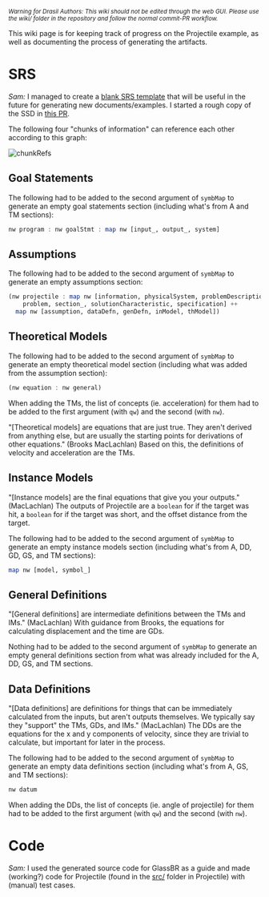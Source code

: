 <small><i>Warning for Drasil Authors: This wiki should not be edited through the web GUI. Please use the wiki/ folder in the repository and follow the normal commit-PR workflow.</i></small>

This wiki page is for keeping track of progress on the Projectile example, as well as documenting the process of generating the artifacts.

# SRS

_Sam:_ I managed to create a [blank SRS template](https://github.com/JacquesCarette/Drasil/blob/master/code/drasil-example/Drasil/Template/Body.hs) that will be useful in the future for generating new documents/examples. I started a rough copy of the SSD in [this PR](https://github.com/JacquesCarette/Drasil/pull/1405).

The following four "chunks of information" can reference each other according to this graph:

![chunkRefs](https://user-images.githubusercontent.com/35857611/58351831-e3b37200-7e37-11e9-88d2-64003f50f7c6.png)

## Goal Statements
The following had to be added to the second argument of `symbMap` to generate an empty goal statements section (including what's from A and TM sections):

```haskell
nw program : nw goalStmt : map nw [input_, output_, system] 
```

## Assumptions
The following had to be added to the second argument of `symbMap` to generate an empty assumptions section:
```haskell
(nw projectile : map nw [information, physicalSystem, problemDescription,
    problem, section_, solutionCharacteristic, specification] ++
  map nw [assumption, dataDefn, genDefn, inModel, thModel])
```

## Theoretical Models
The following had to be added to the second argument of `symbMap` to generate an empty theoretical model section (including what was added from the assumption section):
```haskell
(nw equation : nw general)
```
When adding the TMs, the list of concepts (ie. acceleration) for them had to be added to the first argument (with `qw`) and the second (with `nw`).

"[Theoretical models] are equations that are just true. They aren't derived from anything else, but are usually the starting points for derivations of other equations." (Brooks MacLachlan) Based on this, the definitions of velocity and acceleration are the TMs.

## Instance Models
"[Instance models] are the final equations that give you your outputs." (MacLachlan) The outputs of Projectile are a `boolean` for if the target was hit, a `boolean` for if the target was short, and the offset distance from the target.

The following had to be added to the second argument of `symbMap` to generate an empty instance models section (including what's from A, DD, GD, GS, and TM sections):

```haskell
map nw [model, symbol_]
```

## General Definitions
"[General definitions] are intermediate definitions between the TMs and IMs." (MacLachlan) With guidance from Brooks, the 
equations for calculating displacement and the time are GDs. 

Nothing had to be added to the second argument of `symbMap` to generate an empty general definitions section from what was already included for the A, DD, GS, and TM sections.

## Data Definitions
"[Data definitions] are definitions for things that can be immediately calculated from the inputs, but aren't outputs themselves. We typically say they "support" the TMs, GDs, and IMs." (MacLachlan) The DDs are the equations for the x and y components of velocity, since they are trivial to calculate, but important for later in the process.

The following had to be added to the second argument of `symbMap` to generate an empty data definitions section (including what's from A, GS, and TM sections):

```haskell
nw datum
```

When adding the DDs, the list of concepts (ie. angle of projectile) for them had to be added to the first argument (with `qw`) and the second (with `nw`).

# Code

_Sam:_ I used the generated source code for GlassBR as a guide and made (working?) code for Projectile (found in the [src/](https://github.com/JacquesCarette/Drasil/tree/master/code/drasil-example/Drasil/Projectile/src) folder in Projectile) with (manual) test cases.